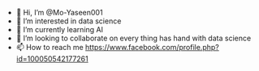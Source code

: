 - 👋 Hi, I’m @Mo-Yaseen001
- 👀 I’m interested in data science
- 🌱 I’m currently learning AI
- 💞️ I’m looking to collaborate on every thing has hand with data science
- 📫 How to reach me 
https://www.facebook.com/profile.php?id=100050542177261
<!---
Mo-Yaseen001/Mo-Yaseen001 is a ✨ special ✨ repository because its `README.md` (this file) appears on your GitHub profile.
You can click the Preview link to take a look at your changes.
--->
